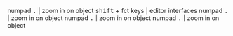 
 numpad <kbd>.</kbd>	| zoom in on object 
 <kbd>shift</kbd> + fct keys	| editor interfaces 
 numpad <kbd>.</kbd>	| zoom in on object 
 numpad <kbd>.</kbd>	| zoom in on object 
 numpad <kbd>.</kbd>	| zoom in on object 